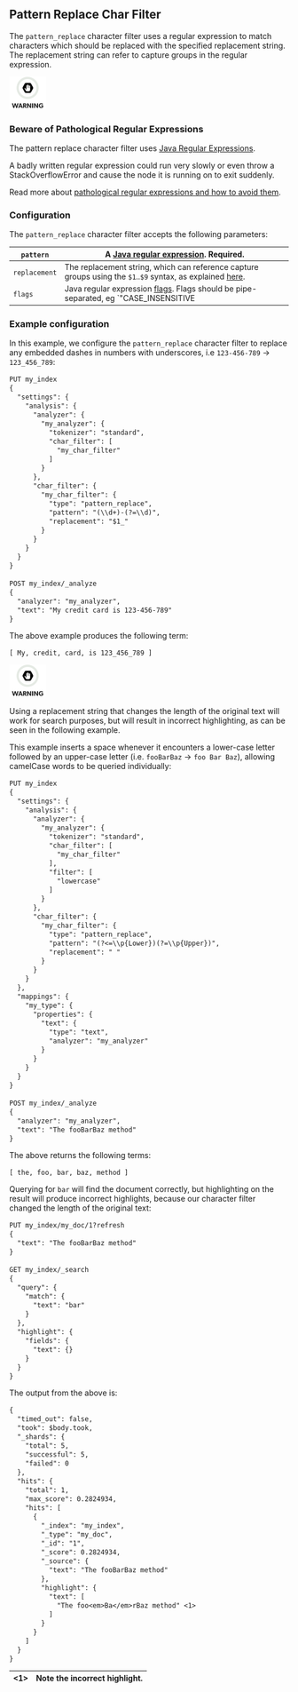 ## Pattern Replace Char Filter

The `pattern_replace` character filter uses a regular expression to match characters which should be replaced with the specified replacement string. The replacement string can refer to capture groups in the regular expression.

![Warning](/images/icons/warning.png)

### Beware of Pathological Regular Expressions

The pattern replace character filter uses [Java Regular Expressions](http://docs.oracle.com/javase/8/docs/api/java/util/regex/Pattern.html).

A badly written regular expression could run very slowly or even throw a StackOverflowError and cause the node it is running on to exit suddenly.

Read more about [pathological regular expressions and how to avoid them](http://www.regular-expressions.info/catastrophic.html).

### Configuration

The `pattern_replace` character filter accepts the following parameters:

`pattern`| A [Java regular expression](http://docs.oracle.com/javase/8/docs/api/java/util/regex/Pattern.html). Required.     
---|---    
`replacement`| The replacement string, which can reference capture groups using the `$1`..`$9` syntax, as explained [here](http://docs.oracle.com/javase/8/docs/api/java/util/regex/Matcher.html#appendReplacement-java.lang.StringBuffer-java.lang.String-).     
`flags`| Java regular expression [flags](http://docs.oracle.com/javase/8/docs/api/java/util/regex/Pattern.html#field.summary). Flags should be pipe-separated, eg `"CASE_INSENSITIVE|COMMENTS"`.   
  
### Example configuration

In this example, we configure the `pattern_replace` character filter to replace any embedded dashes in numbers with underscores, i.e `123-456-789` → `123_456_789`:
    
    
    PUT my_index
    {
      "settings": {
        "analysis": {
          "analyzer": {
            "my_analyzer": {
              "tokenizer": "standard",
              "char_filter": [
                "my_char_filter"
              ]
            }
          },
          "char_filter": {
            "my_char_filter": {
              "type": "pattern_replace",
              "pattern": "(\\d+)-(?=\\d)",
              "replacement": "$1_"
            }
          }
        }
      }
    }
    
    POST my_index/_analyze
    {
      "analyzer": "my_analyzer",
      "text": "My credit card is 123-456-789"
    }

The above example produces the following term:
    
    
    [ My, credit, card, is 123_456_789 ]

![Warning](/images/icons/warning.png)

Using a replacement string that changes the length of the original text will work for search purposes, but will result in incorrect highlighting, as can be seen in the following example.

This example inserts a space whenever it encounters a lower-case letter followed by an upper-case letter (i.e. `fooBarBaz` → `foo Bar Baz`), allowing camelCase words to be queried individually:
    
    
    PUT my_index
    {
      "settings": {
        "analysis": {
          "analyzer": {
            "my_analyzer": {
              "tokenizer": "standard",
              "char_filter": [
                "my_char_filter"
              ],
              "filter": [
                "lowercase"
              ]
            }
          },
          "char_filter": {
            "my_char_filter": {
              "type": "pattern_replace",
              "pattern": "(?<=\\p{Lower})(?=\\p{Upper})",
              "replacement": " "
            }
          }
        }
      },
      "mappings": {
        "my_type": {
          "properties": {
            "text": {
              "type": "text",
              "analyzer": "my_analyzer"
            }
          }
        }
      }
    }
    
    POST my_index/_analyze
    {
      "analyzer": "my_analyzer",
      "text": "The fooBarBaz method"
    }

The above returns the following terms:
    
    
    [ the, foo, bar, baz, method ]

Querying for `bar` will find the document correctly, but highlighting on the result will produce incorrect highlights, because our character filter changed the length of the original text:
    
    
    PUT my_index/my_doc/1?refresh
    {
      "text": "The fooBarBaz method"
    }
    
    GET my_index/_search
    {
      "query": {
        "match": {
          "text": "bar"
        }
      },
      "highlight": {
        "fields": {
          "text": {}
        }
      }
    }

The output from the above is:
    
    
    {
      "timed_out": false,
      "took": $body.took,
      "_shards": {
        "total": 5,
        "successful": 5,
        "failed": 0
      },
      "hits": {
        "total": 1,
        "max_score": 0.2824934,
        "hits": [
          {
            "_index": "my_index",
            "_type": "my_doc",
            "_id": "1",
            "_score": 0.2824934,
            "_source": {
              "text": "The fooBarBaz method"
            },
            "highlight": {
              "text": [
                "The foo<em>Ba</em>rBaz method" <1>
              ]
            }
          }
        ]
      }
    }

<1>| Note the incorrect highlight.     
---|---
